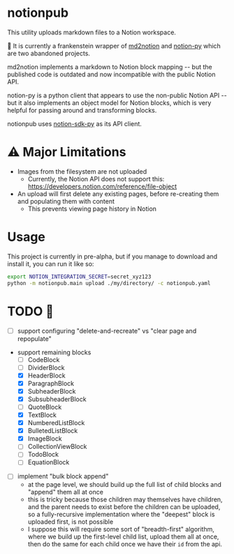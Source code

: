 # notionpub

This utility uploads markdown files to a Notion workspace.

:construction: It is currently a frankenstein wrapper of [md2notion](https://github.com/Cobertos/md2notion) and [notion-py](https://github.com/jamalex/notion-py) which are two abandoned projects. 

md2notion implements a markdown to Notion block mapping -- but the published code is outdated and now incompatible with the public Notion API. 

notion-py is a python client that appears to use the non-public Notion API -- but it also implements an object model for Notion blocks, which is very helpful for passing around and transforming blocks.

notionpub uses [notion-sdk-py](https://github.com/ramnes/notion-sdk-py) as its API client.


# :warning: Major Limitations

- Images from the filesystem are not uploaded 
  - Currently, the Notion API does not support this: https://developers.notion.com/reference/file-object
- An upload will first delete any existing pages, before re-creating them and populating them with content
  - This prevents viewing page history in Notion


# Usage

This project is currently in pre-alpha, but if you manage to download and install it, you can run it like so:

```sh
export NOTION_INTEGRATION_SECRET=secret_xyz123
python -m notionpub.main upload ./my/directory/ -c notionpub.yaml
```

# TODO :wrench:

- [ ] support configuring "delete-and-recreate" vs "clear page and repopulate"
- support remaining blocks 
  - [ ] CodeBlock
  - [ ] DividerBlock
  - [x] HeaderBlock
  - [x] ParagraphBlock
  - [x] SubheaderBlock
  - [x] SubsubheaderBlock
  - [ ] QuoteBlock
  - [x] TextBlock
  - [x] NumberedListBlock
  - [x] BulletedListBlock
  - [x] ImageBlock
  - [ ] CollectionViewBlock
  - [ ] TodoBlock
  - [ ] EquationBlock
- [ ] implement "bulk block append"
  - at the page level, we should build up the full list of child blocks and "append" them all at once
  - this is tricky because those children may themselves have children, and the parent needs to exist before the children can be uploaded, so a fully-recursive implementation where the "deepest" block is uploaded first, is not possible 
  - I suppose this will require some sort of "breadth-first" algorithm, where we build up the first-level child list, upload them all at once, then do the same for each child once we have their `id` from the api.